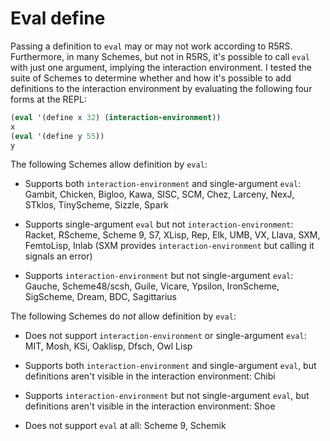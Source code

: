 # Eval define

Passing a definition to `eval` may or may  not work according to R5RS.  Furthermore, in many Schemes, but not in R5RS, it's possible to call `eval` with just one argument, implying the interaction environment.  I tested the suite of Schemes to determine whether and how it's possible to add definitions to the interaction environment by evaluating the following four forms at the REPL:

```Scheme
(eval '(define x 32) (interaction-environment))
x
(eval '(define y 55))
y
```

The following Schemes allow definition by `eval`:

* Supports both `interaction-environment` and single-argument `eval`: Gambit, Chicken, Bigloo, Kawa, SISC, SCM, Chez, Larceny, NexJ, STklos, TinyScheme, Sizzle, Spark

* Supports single-argument `eval` but not `interaction-environment`: Racket, RScheme, Scheme 9, S7, XLisp, Rep, Elk, UMB, VX, Llava, SXM, FemtoLisp, Inlab (SXM provides `interaction-environment` but calling it signals an error)

* Supports `interaction-environment` but not single-argument `eval`: Gauche, Scheme48/scsh, Guile, Vicare, Ypsilon, IronScheme, SigScheme, Dream, BDC, Sagittarius

The following Schemes do *not* allow definition by `eval`:

* Does not support `interaction-environment` or single-argument `eval`: MIT, Mosh, KSi, Oaklisp, Dfsch, Owl Lisp

* Supports both `interaction-environment` and single-argument `eval`, but definitions aren't visible in the interaction environment: Chibi

* Supports `interaction-environment` but not single-argument `eval`, but definitions aren't visible in the interaction environment: Shoe

* Does not support `eval` at all: Scheme 9, Schemik
